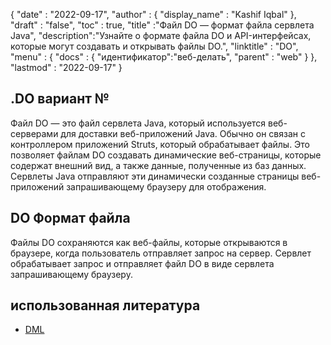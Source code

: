 {
  "date" : "2022-09-17",
  "author" : {
    "display_name" : "Kashif Iqbal"
},
  "draft" : "false",
  "toc" : true,
  "title" :"Файл DO — формат файла сервлета Java",
  "description":"Узнайте о формате файла DO и API-интерфейсах, которые могут создавать и открывать файлы DO.",
  "linktitle" : "DO",
  "menu" : {
    "docs" : {
"идентификатор":"веб-делать",
      "parent" : "web"
}
},
  "lastmod" : "2022-09-17"
}

## .DO вариант №

Файл DO — это файл сервлета Java, который используется веб-серверами для доставки веб-приложений Java. Обычно он связан с контроллером приложений Struts, который обрабатывает файлы. Это позволяет файлам DO создавать динамические веб-страницы, которые содержат внешний вид, а также данные, полученные из баз данных. Сервлеты Java отправляют эти динамически созданные страницы веб-приложений запрашивающему браузеру для отображения.

## DO Формат файла

Файлы DO сохраняются как веб-файлы, которые открываются в браузере, когда пользователь отправляет запрос на сервер. Сервлет обрабатывает запрос и отправляет файл DO в виде сервлета запрашивающему браузеру.

## использованная литература

* [DML](https://www.upi.pr.it/docs/dynref/pdreferencep8.htm)

